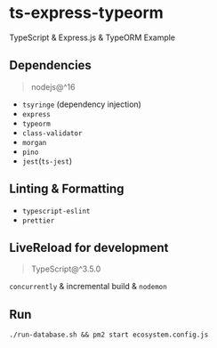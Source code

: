 # ts-express-typeorm

TypeScript & Express.js & TypeORM Example

## Dependencies

> nodejs@^16

- `tsyringe` (dependency injection)
- `express`
- `typeorm`
- `class-validator`
- `morgan`
- `pino`
- `jest`(`ts-jest`)

## Linting & Formatting

- `typescript-eslint`
- `prettier`

## LiveReload for development

> TypeScript@^3.5.0

`concurrently` & incremental build & `nodemon`

## Run

`./run-database.sh && pm2 start ecosystem.config.js`
